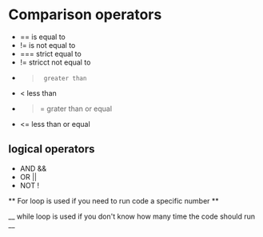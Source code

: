 # Comparison operators 


*  ==   is equal to
* !=    is not equal to 
* ===   strict equal to 
* !=    stricct not equal to
* >      greater than
* <      less than
* >=      grater than or equal
* <=      less than or equal



## logical operators

* AND &&
* OR  ||
* NOT  !

** For loop is used if you need to run code a specific number **


__ while loop is used if you don't know how many time the code should run __